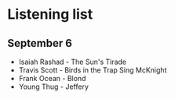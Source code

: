 # Listening list

## September 6
- Isaiah Rashad - The Sun's Tirade
- Travis Scott - Birds in the Trap Sing McKnight
- Frank Ocean - Blond
- Young Thug - Jeffery
